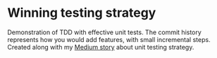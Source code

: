# Winning testing strategy

Demonstration of TDD with effective unit tests. The commit history represents how you would add features, with small incremental steps.
Created along with my [Medium story](https://danielwilliansc.medium.com/winning-strategy-for-unit-testing-1fbb8bcdb972) about unit testing strategy.

